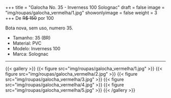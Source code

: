 +++
title = "Galocha No. 35 - Inverness 100 Solognac"
draft = false
image = "img/roupas/galocha_vermelha/1.jpg"
showonlyimage = false
weight = 3
+++
De ~~R$ 150~~ por <span class="price">100</span>

Bota nova, sem uso, numero 35.

<!--more-->

- Tamanho: 35 (BR)
- Material: PVC
- Modelo: Inverness 100
- Marca: Solognac

---

{{< gallery >}}
{{< figure src="img/roupas/galocha_vermelha/1.jpg" >}}
{{< figure src="img/roupas/galocha_vermelha/2.jpg" >}}
{{< figure src="img/roupas/galocha_vermelha/3.jpg" >}}
{{< figure src="img/roupas/galocha_vermelha/4.jpg" >}}
{{< figure src="img/roupas/galocha_vermelha/5.jpg" >}}
{{< /gallery >}}
